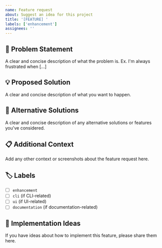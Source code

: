 ```yaml
---
name: Feature request
about: Suggest an idea for this project
title: '[FEATURE] '
labels: ['enhancement']
assignees: ''
---
```


## 🚀 Problem Statement
A clear and concise description of what the problem is. Ex. I'm always frustrated when [...]

## 💡 Proposed Solution
A clear and concise description of what you want to happen.

## 🔄 Alternative Solutions
A clear and concise description of any alternative solutions or features you've considered.

## 📋 Additional Context
Add any other context or screenshots about the feature request here.

## 🏷️ Labels
- [ ] `enhancement`
- [ ] `cli` (if CLI-related)
- [ ] `ui` (if UI-related)
- [ ] `documentation` (if documentation-related)

## 📝 Implementation Ideas
If you have ideas about how to implement this feature, please share them here. 